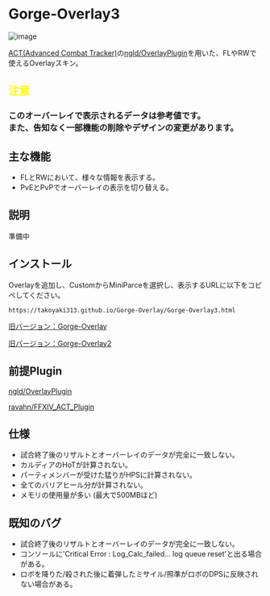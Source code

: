 # Gorge-Overlay3

![image](https://user-images.githubusercontent.com/40759792/158027337-0b159ed7-e8d8-432c-9cd5-5a73f7ff9380.png)

[ACT(Advanced Combat Tracker)](https://advancedcombattracker.com/home.php)の[ngld/OverlayPlugin](https://github.com/ngld/OverlayPlugin)を用いた、FLやRWで使えるOverlayスキン。
## <span style="color:yellow">注意</span>
<h3 style="color:">このオーバーレイで表示されるデータは参考値です。<br>また、告知なく一部機能の削除やデザインの変更があります。 </h3>

## 主な機能
- FLとRWにおいて、様々な情報を表示する。
- PvEとPvPでオーバーレイの表示を切り替える。

## 説明

準備中

## インストール
Overlayを追加し、CustomからMiniParceを選択し、表示するURLに以下をコピペしてください。
```
https://takoyaki313.github.io/Gorge-Overlay/Gorge-Overlay3.html
```
[旧バージョン：Gorge-Overlay](https://takoyaki313.github.io/Gorge-Overlay/old/)

[旧バージョン：Gorge-Overlay2](https://takoyaki313.github.io/Gorge-Overlay/old/Gorge-Overlay2)
## 前提Plugin
[ngld/OverlayPlugin](https://github.com/ngld/OverlayPlugin)

[ravahn/FFXIV_ACT_Plugin](https://github.com/ravahn/FFXIV_ACT_Plugin)

## 仕様
- 試合終了後のリザルトとオーバーレイのデータが完全に一致しない。
- カルディアのHoTが計算されない。
- パーティメンバーが受けた猛りがHPSに計算されない。
- 全てのバリアヒール分が計算されない。
- メモリの使用量が多い (最大で500MBほど)
## 既知のバグ
- 試合終了後のリザルトとオーバーレイのデータが完全に一致しない。
- コンソールに'Critical Error : Log_Calc_failed... log queue reset'と出る場合がある。
- ロボを降りた/殺された後に着弾したミサイル/照準がロボのDPSに反映されない場合がある。
